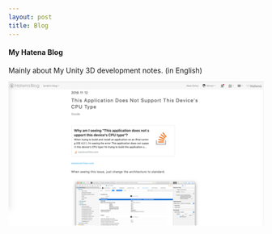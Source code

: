 ```yaml
---
layout: post
title: Blog
---
```


#### My Hatena Blog

Mainly about My Unity 3D development notes. (in English)

<a href="https://lynda.hatenablog.com/" target="_blank"><img src="../assets/img/blog.png"></a>